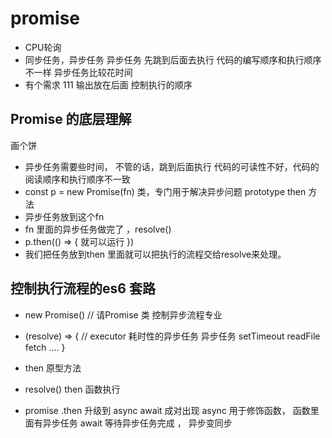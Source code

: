 # promise

- CPU轮询
- 同步任务，异步任务
  异步任务
  先跳到后面去执行
  代码的编写顺序和执行顺序不一样
  异步任务比较花时间
- 有个需求
  111  输出放在后面
  控制执行的顺序

## Promise 的底层理解
画个饼
- 异步任务需要些时间， 不管的话，跳到后面执行
  代码的可读性不好，代码的阅读顺序和执行顺序不一致
- const p = new Promise(fn)
  类，专门用于解决异步问题
  prototype  then 方法
- 异步任务放到这个fn
- fn 里面的异步任务做完了 ，resolve()
- p.then(() => {
    就可以运行
})
- 我们把任务放到then 里面就可以把执行的流程交给resolve来处理。

## 控制执行流程的es6 套路
  - new Promise() // 请Promise 类  控制异步流程专业
  - (resolve) => { // executor 耗时性的异步任务
     异步任务 setTimeout readFile fetch ....
  }
  - then 原型方法
  - resolve()  then 函数执行

- promise .then 升级到 async await  成对出现
  async 用于修饰函数， 函数里面有异步任务
  await  等待异步任务完成 ， 异步变同步